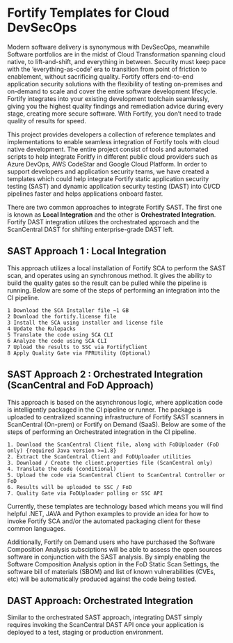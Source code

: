 # Fortify Templates for Cloud DevSecOps 
Modern software delivery is synonymous with DevSecOps, meanwhile Software portfolios are in the midst of Cloud Transformation spanning cloud native, to lift-and-shift, and everything in between.  Security must keep pace with the ‘everything-as-code’ era to transition from point of friction to enablement, without sacrificing quality.  Fortify offers end-to-end application security solutions with the flexibility of testing on-premises and on-demand to scale and cover the entire software development lifecycle. Fortify integrates into your existing development toolchain seamlessly, giving you the highest quality findings and remediation advice during every stage, creating more secure software. With Fortify, you don’t need to trade quality of results for speed.

This project provides developers a collection of reference templates and implementations to enable seamless integration of Fortify tools with cloud native development. The entire project consist of tools and automated scripts to help integrate Foritfy in different public cloud providers such as Azure DevOps, AWS CodeStar and Google Cloud Platform. In order to support developers and application security teams, we have created a templates which could help integrate Fortify static application security testing (SAST) and dynamic application security testing (DAST) into CI/CD pipelines faster and helps applications onboard faster.

There are two common approaches to integrate Fortify SAST. The first one is known as **Local Integration** and the other is **Orchestrated Integration**. Fortify DAST integration utilizes the orchestrated approach and the ScanCentral DAST for shifting enterprise-grade DAST left.

## SAST Approach 1 : Local Integration
This approach utilizes a local installation of Fortify SCA to perform the SAST scan, and operates using an synchronous method. It gives the ability to build the quality gates so the result can be pulled while the pipeline is running. Below are some of the steps of performing an integration into the CI pipeline.

	1 Download the SCA Installer file ~1 GB
	2 Download the fortify.license file
	3 Install the SCA using installer and license file
	4 Update the Rulepacks
	5 Translate the code using SCA CLI
	6 Analyze the code using SCA CLI
	7 Upload the results to SSC via FortifyClient
	8 Apply Quality Gate via FPRUtility (Optional)

## SAST Approach 2 : Orchestrated Integration (ScanCentral and FoD Approach)
This approach is based on the asynchronous logic, where application code is intelligently packaged in the CI pipeline or runner. The package is uploaded to centralized scanning infrastructure of Fortify SAST scanners in ScanCentral (On-prem) or Fortify on Demand (SaaS). Below are some of the steps of performing an Orchestrated integration in the CI pipeline.

	1. Download the ScanCentral Client file, along with FoDUploader (FoD only) {required Java version >=1.8}
	2. Extract the ScanCentral Client and FoDUploader utilities
	3. Download / Create the client.properties file (ScanCentral only)
	4. Translate the code (conditional)
	5. Upload the code via ScanCentral Client to ScanCentral Controller or FoD
	6. Results will be uploaded to SSC / FoD
	7. Quality Gate via FoDUploader polling or SSC API

Currently, these templates are technology based which means you will find helpful .NET, JAVA and Python examples to provide an idea for how to invoke Fortify SCA and/or the automated packaging client for these common languages.

Additionally, Fortify on Demand users who have purchased the Software Composition Analysis subsciptions will be able to assess the open sources software in conjunction with the SAST analysis.  By simply enabling the Software Composition Analysis option in the FoD Static Scan Settings, the software bill of materials (SBOM) and list of known vulnerabilities (CVEs, etc) will be automatically produced against the code being tested.

## DAST Approach: Orchestrated Integration
Similar to the orchestrated SAST approach, integrating DAST simply requires invoking the ScanCentral DAST API once your application is deployed to a test, staging or production environment.
